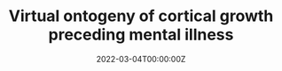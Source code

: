 ---
title: "Virtual ontogeny of cortical growth preceding mental illness"
authors:
- Yash Patel
- Jean Shin
- Christoph Abé
- Ingrid Agartz
- Clara Alloza
- Dag Alnæs
- Sonia Ambrogi
- Linda A Antonucci
- Celso Arango
- Volker Arolt
- Guillaume Auzias
- Rosa Ayesa-Arriola
- Nerisa Banaj
- Tobias Banaschewski
- Cibele Bandeira
- Zeynep Başgöze
- Renata Basso Cupertino
- Claiton HD Bau
- Jochen Bauer
- Sarah Baumeister
- Fabio Bernardoni
- Alessandro Bertolino
- Caterina del Mar Bonnin
- Daniel Brandeis
- Silvia Brem
- Jason Bruggemann
- Robin Bülow
- Juan R Bustillo
- Sara Calderoni
- Rosa Calvo
- Erick J Canales-Rodríguez
- Dara M Cannon
- Susanna Carmona
- Vaughan J Carr
- Stanley V Catts
- Sneha Chenji
- Qian Hui Chew
- David Coghill
- Colm G Connolly
- Annette Conzelmann
- Alexander R Craven
- Benedicto Crespo-Facorro
- Kathryn Cullen
- Andreas Dahl
- Udo Dannlowski
- Christopher G Davey
- Christine Deruelle
- Covadonga M Díaz-Caneja
- Katharina Dohm
- Stefan Ehrlich
- Jeffery Epstein
- Tracy Erwin-Grabner
- Lisa T Eyler
- Jennifer Fedor
- Jacqueline Fitzgerald
- William Foran
- Judith M Ford
- Lydia Fortea
- Paola Fuentes-Claramonte
- Janice Fullerton
- Lisa Furlong
- Louise Gallagher
- Bingchen Gao
- Si Gao
- Jose M Goikolea
- Ian Gotlib
- Roberto Goya-Maldonado
- Hans J Grabe
- Melissa Green
- Eugenio H Grevet
- Nynke A Groenewold
- Dominik Grotegerd
- Oliver Gruber
- Jan Haavik
- Tim Hahn
- Ben J Harrison
- Walter Heindel
- Frans Henskens
- Dirk J Heslenfeld
- Eva Hilland
- Pieter J Hoekstra
- Sarah Hohmann
- Nathalie Holz
- Fleur M Howells
- Jonathan C Ipser
- Neda Jahanshad
- Babette Jakobi
- Andreas Jansen
- Joost Janssen
- Rune Jonassen
- Anna Kaiser
- Vasiliy Kaleda
- James Karantonis
- Joseph A King
- Tilo Kircher
- Peter Kochunov
- Sheri-Michelle Koopowitz
- Mikael Landén
- Nils Inge Landrø
- Stephen Lawrie
- Irina Lebedeva
- Beatriz Luna
- Astri J Lundervold
- Frank P MacMaster
- Luigi A Maglanoc
- Daniel H Mathalon
- Colm McDonald
- Andrew McIntosh
- Susanne Meinert
- Patricia T Michie
- Philip Mitchell
- Ana Moreno-Alcázar
- Bryan Mowry
- Filippo Muratori
- Leila Nabulsi
- Igor Nenadić
- Ruth O'Gorman Tuura
- Jaap Oosterlaan
- Bronwyn Overs
- Christos Pantelis
- Mara Parellada
- Jose C Pariente
- Paul Pauli
- Giulio Pergola
- Francesco Maria Piarulli
- Felipe Picon
- Fabrizio Piras
- Edith Pomarol-Clotet
- Clara Pretus
- Yann Quidé
- Joaquim Radua
- J Antoni Ramos-Quiroga
- Paul E Rasser
- Andreas Reif
- Alessandra Retico
- Gloria Roberts
- Susan Rossell
- Diego Luiz Rovaris
- Katya Rubia
- Matthew Sacchet
- Josep Salavert
- Raymond Salvador
- Salvador Sarró
- Akira Sawa
- Ulrich Schall
- Rodney Scott
- Pierluigi Selvaggi
- Tim Silk
- Kang Sim
- Antonin Skoch
date: "2022-03-04T00:00:00Z"
doi: ""
publishDate: "2022-03-04T00:00:00Z"
publication_types: ["2"]
publication: "In *Biological Psychiatry*"
tags:
- Otros
featured: true
links:
- name: Enlace al artículo
  url: https://www.sciencedirect.com/science/article/abs/pii/S0006322322010678
---
